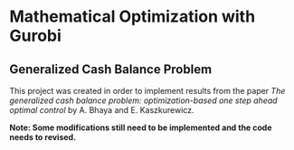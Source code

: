 # Mathematical Optimization with Gurobi
## Generalized Cash Balance Problem

This project was created in order to implement results from the paper *The generalized cash balance problem: optimization-based one step ahead optimal control* by A. Bhaya and E. Kaszkurewicz.

**Note: Some modifications still need to be implemented and the code needs to revised.**

